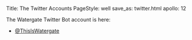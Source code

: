 Title: The Twitter Accounts
PageStyle: well
save_as: twitter.html
apollo: 12

The Watergate Twitter Bot account is here:

* [@ThisIsWatergate](http://twitter.com/thisiswatergate)

